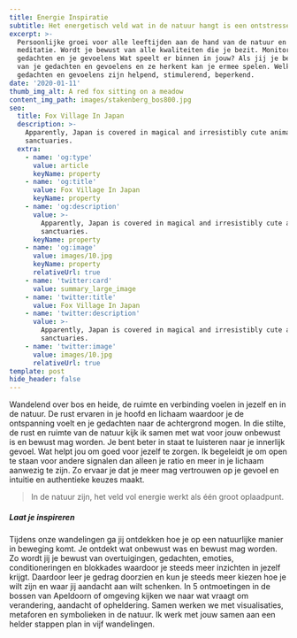 ```yaml
---
title: Energie Inspiratie
subtitle: Het energetisch veld wat in de natuur hangt is een ontstressend medicijn
excerpt: >-
  Persoonlijke groei voor alle leeftijden aan de hand van de natuur en
  meditatie. Wordt je bewust van alle kwaliteiten die je bezit. Monitor je
  gedachten en je gevoelens Wat speelt er binnen in jouw? Als jij je bewust bent
  van je gedachten en gevoelens en ze herkent kan je ermee spelen. Welke
  gedachten en gevoelens zijn helpend, stimulerend, beperkend.
date: '2020-01-11'
thumb_img_alt: A red fox sitting on a meadow
content_img_path: images/stakenberg_bos800.jpg
seo:
  title: Fox Village In Japan
  description: >-
    Apparently, Japan is covered in magical and irresistibly cute animal
    sanctuaries.
  extra:
    - name: 'og:type'
      value: article
      keyName: property
    - name: 'og:title'
      value: Fox Village In Japan
      keyName: property
    - name: 'og:description'
      value: >-
        Apparently, Japan is covered in magical and irresistibly cute animal
        sanctuaries.
      keyName: property
    - name: 'og:image'
      value: images/10.jpg
      keyName: property
      relativeUrl: true
    - name: 'twitter:card'
      value: summary_large_image
    - name: 'twitter:title'
      value: Fox Village In Japan
    - name: 'twitter:description'
      value: >-
        Apparently, Japan is covered in magical and irresistibly cute animal
        sanctuaries.
    - name: 'twitter:image'
      value: images/10.jpg
      relativeUrl: true
template: post
hide_header: false
---
```

Wandelend over bos en heide, de ruimte en verbinding voelen in jezelf en in de natuur. De rust ervaren in je hoofd en lichaam waardoor je de ontspanning voelt en je gedachten naar de achtergrond mogen. In die stilte, de rust en ruimte van de natuur kijk ik samen met wat voor jouw onbewust is en bewust mag worden. Je bent beter in staat te luisteren naar je innerlijk gevoel. Wat helpt jou om goed voor jezelf te zorgen. Ik begeleidt je om open te staan voor andere signalen dan alleen je ratio en meer in je lichaam aanwezig te zijn. Zo ervaar je dat je meer mag vertrouwen op je gevoel en intuitie en authentieke keuzes maakt.

> In de natuur zijn, het veld vol energie werkt als één groot oplaadpunt.

##### Laat je inspireren

Tijdens onze wandelingen ga jij ontdekken hoe je op een natuurlijke manier in beweging komt. Je ontdekt wat onbewust was en bewust mag worden. Zo wordt jij je bewust van overtuigingen, gedachten, emoties, conditioneringen en blokkades waardoor je steeds meer inzichten in jezelf krijgt. Daardoor leer je gedrag doorzien en kun je steeds meer kiezen hoe je wilt zijn en waar jij aandacht aan wilt schenken. In 5 ontmoetingen in de bossen van Apeldoorn of omgeving kijken we naar wat vraagt om verandering, aandacht of opheldering. Samen werken we met visualisaties, metaforen en symbolieken in de natuur. Ik werk met jouw samen aan een helder stappen plan in vijf wandelingen.

